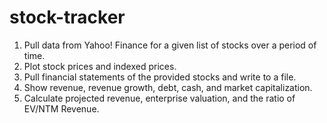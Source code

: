 # stock-tracker

1. Pull data from Yahoo! Finance for a given list of stocks over a period of time.
2. Plot stock prices and indexed prices.
3. Pull financial statements of the provided stocks and write to a file.
4. Show revenue, revenue growth, debt, cash, and market capitalization.
5. Calculate projected revenue, enterprise valuation, and the ratio of EV/NTM Revenue.
